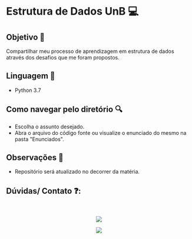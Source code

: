 # Estrutura de Dados UnB :computer:

###

## Objetivo :dart:

<p> Compartilhar meu processo de aprendizagem em estrutura de dados através dos desafios que me foram propostos. </p>


## Linguagem :page_with_curl:

<ul><li>Python 3.7</li></ul>


## Como navegar pelo diretório :mag:

<ul>
  <li>Escolha o assunto desejado.</li>
  <li>Abra o arquivo do código fonte ou visualize o enunciado do mesmo na pasta "Enunciados".</li>
</ul>


## Observações :eyes:

<ul><li>Repositório será atualizado no decorrer da matéria.</li></ul>


##

## Dúvidas/ Contato ❓:

<div style="display: inline_block" align="center"><br>
  
  <a href="https://www.linkedin.com/in/pedro-ribeiro-b522671b1/" target="_blank"><img src="https://img.shields.io/badge/-LinkedIn-%230077B5?style=for-the-badge&logo=linkedin&logoColor=white" target="_blank"></a> 
  
  <a href = "mailto:ph.pedro09@gmail.com"><img src="https://img.shields.io/badge/-Gmail-%23333?style=for-the-badge&logo=gmail&logoColor=white" target="_blank"></a>

</div>
